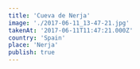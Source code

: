 ```yaml
---
title: 'Cueva de Nerja'
image: './2017-06-11_13-47-21.jpg'
takenAt: '2017-06-11T11:47:21.000Z'
country: 'Spain'
place: 'Nerja'
publish: true
---
```

